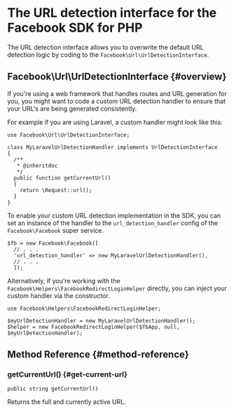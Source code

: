 # The URL detection interface for the Facebook SDK for PHP

The URL detection interface allows you to overwrite the default URL detection logic by coding to the `Facebook\Url\UrlDetectionInterface`.

## Facebook\Url\UrlDetectionInterface {#overview}

If you're using a web framework that handles routes and URL generation for you, you might want to code a custom URL detection handler to ensure that your URL's are being generated consistently.

For example if you are using Laravel, a custom handler might look like this:

~~~~
use Facebook\Url\UrlDetectionInterface;

class MyLaravelUrlDetectionHandler implements UrlDetectionInterface
{
  /**
   * @inheritdoc
   */
  public function getCurrentUrl()
  {
    return \Request::url();
  }
}
~~~~

To enable your custom URL detection implementation in the SDK, you can set an instance of the handler to the `url_detection_handler` config of the `Facebook\Facebook` super service.

~~~~
$fb = new Facebook\Facebook([
  // . . .
  'url_detection_handler' => new MyLaravelUrlDetectionHandler(),
  // . . .
  ]);
~~~~

Alternatively, if you're working with the `Facebook\Helpers\FacebookRedirectLoginHelper` directly, you can inject your custom handler via the constructor.

~~~~
use Facebook\Helpers\FacebookRedirectLoginHelper;

$myUrlDetectionHandler = new MyLaravelUrlDetectionHandler();
$helper = new FacebookRedirectLoginHelper($fbApp, null, $myUrlDetectionHandler);
~~~~

## Method Reference {#method-reference}

### getCurrentUrl() {#get-current-url}
~~~~
public string getCurrentUrl()
~~~~
Returns the full and currently active URL.
